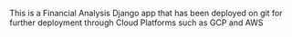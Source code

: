 This is a Financial Analysis Django app that has been deployed on git for further deployment through Cloud Platforms such as GCP and AWS
